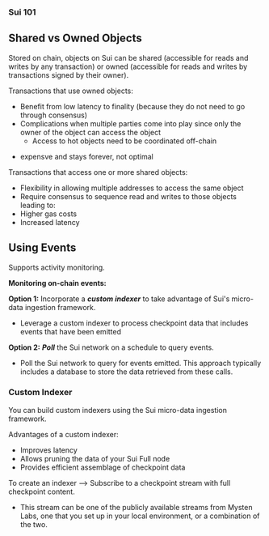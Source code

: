 ###  Sui 101

## Shared vs Owned Objects
Stored on chain, objects on Sui can be shared (accessible for reads and writes by any transaction) or owned (accessible for reads and writes by transactions signed by their owner).

Transactions that use owned objects:
* Benefit from low latency to finality (because they do not need to go through consensus)
* Complications when multiple parties come into play since only the owner of the object can access the object
  * Access to hot objects need to be coordinated off-chain

- expensve and stays forever, not optimal

Transactions that access one or more shared objects:
* Flexibility in allowing multiple addresses to access the same object
* Require consensus to sequence read and writes to those objects leading to:
* Higher gas costs
* Increased latency


## Using Events
Supports activity monitoring.

**Monitoring on-chain events:**

**Option 1:** Incorporate a ***custom indexer*** to take advantage of Sui's micro-data ingestion framework.
* Leverage a custom indexer to process checkpoint data that includes events that have been emitted

**Option 2:** ***Poll*** the Sui network on a schedule to query events.
* Poll the Sui network to query for events emitted. This approach typically includes a database to store the data retrieved from these calls.

### Custom Indexer
You can build custom indexers using the Sui micro-data ingestion framework.

Advantages of a custom indexer:
* Improves latency
* Allows pruning the data of your Sui Full node
* Provides efficient assemblage of checkpoint data



To create an indexer --> Subscribe to a checkpoint stream with full checkpoint content.
  * This stream can be one of the publicly available streams from Mysten Labs, one that you set up in your local environment, or a combination of the two.

